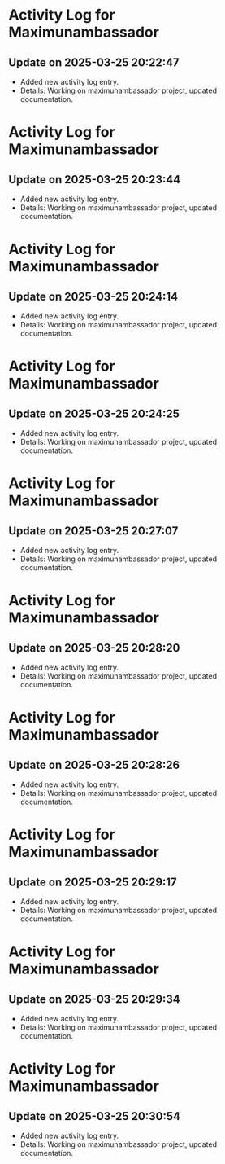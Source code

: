 # Activity Log for Maximunambassador

## Update on 2025-03-25 20:22:47
- Added new activity log entry.
- Details: Working on maximunambassador project, updated documentation.

# Activity Log for Maximunambassador

## Update on 2025-03-25 20:23:44
- Added new activity log entry.
- Details: Working on maximunambassador project, updated documentation.

# Activity Log for Maximunambassador

## Update on 2025-03-25 20:24:14
- Added new activity log entry.
- Details: Working on maximunambassador project, updated documentation.

# Activity Log for Maximunambassador

## Update on 2025-03-25 20:24:25
- Added new activity log entry.
- Details: Working on maximunambassador project, updated documentation.

# Activity Log for Maximunambassador

## Update on 2025-03-25 20:27:07
- Added new activity log entry.
- Details: Working on maximunambassador project, updated documentation.

# Activity Log for Maximunambassador

## Update on 2025-03-25 20:28:20
- Added new activity log entry.
- Details: Working on maximunambassador project, updated documentation.

# Activity Log for Maximunambassador

## Update on 2025-03-25 20:28:26
- Added new activity log entry.
- Details: Working on maximunambassador project, updated documentation.

# Activity Log for Maximunambassador

## Update on 2025-03-25 20:29:17
- Added new activity log entry.
- Details: Working on maximunambassador project, updated documentation.

# Activity Log for Maximunambassador

## Update on 2025-03-25 20:29:34
- Added new activity log entry.
- Details: Working on maximunambassador project, updated documentation.

# Activity Log for Maximunambassador

## Update on 2025-03-25 20:30:54
- Added new activity log entry.
- Details: Working on maximunambassador project, updated documentation.

